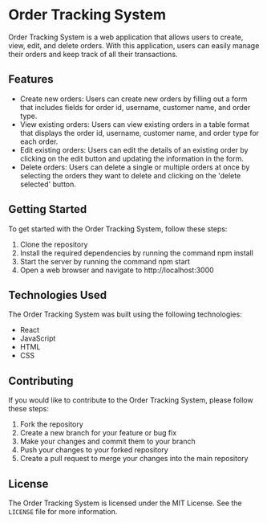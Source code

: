 # Order Tracking System

Order Tracking System is a web application that allows users to create, view, edit, and delete orders. With this application, users can easily manage their orders and keep track of all their transactions.

## Features

* Create new orders: Users can create new orders by filling out a form that includes fields for order id, username, customer name, and order type.
* View existing orders: Users can view existing orders in a table format that displays the order id, username, customer name, and order type for each order.
* Edit existing orders: Users can edit the details of an existing order by clicking on the edit button and updating the information in the form.
* Delete orders: Users can delete a single or multiple orders at once by selecting the orders they want to delete and clicking on the 'delete selected' button.

## Getting Started

To get started with the Order Tracking System, follow these steps:

1. Clone the repository
2. Install the required dependencies by running the command npm install
3. Start the server by running the command npm start
4. Open a web browser and navigate to http://localhost:3000

## Technologies Used

The Order Tracking System was built using the following technologies:

* React
* JavaScript
* HTML
* CSS


## Contributing

If you would like to contribute to the Order Tracking System, please follow these steps:

1. Fork the repository
2. Create a new branch for your feature or bug fix
3. Make your changes and commit them to your branch
3. Push your changes to your forked repository
4. Create a pull request to merge your changes into the main repository

## License

The Order Tracking System is licensed under the MIT License. See the `LICENSE` file for more information.
